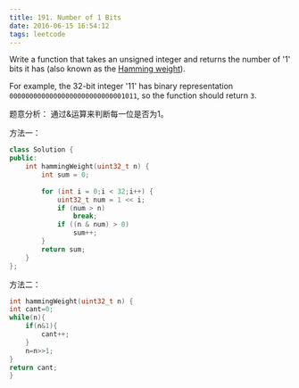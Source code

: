 ```yaml
---
title: 191. Number of 1 Bits
date: 2016-06-15 16:54:12
tags: leetcode
---
```


Write a function that takes an unsigned integer and returns the number of '1' bits it has (also known as the [Hamming weight](https://en.wikipedia.org/wiki/Hamming_weight)).

For example, the 32-bit integer '11' has binary representation `00000000000000000000000000001011`, so the function should return `3`.

题意分析：
通过&运算来判断每一位是否为1。

方法一：
```c++
class Solution {
public:
    int hammingWeight(uint32_t n) {
        int sum = 0;
        
        for (int i = 0;i < 32;i++) {
            uint32_t num = 1 << i;
            if (num > n)
                break;
            if ((n & num) > 0)
                sum++;
        }
        return sum;
    }
};
```

方法二：
```c++
int hammingWeight(uint32_t n) {
int cant=0;
while(n){
    if(n&1){
        cant++;
    }
    n=n>>1;
}   
return cant;
}
```
